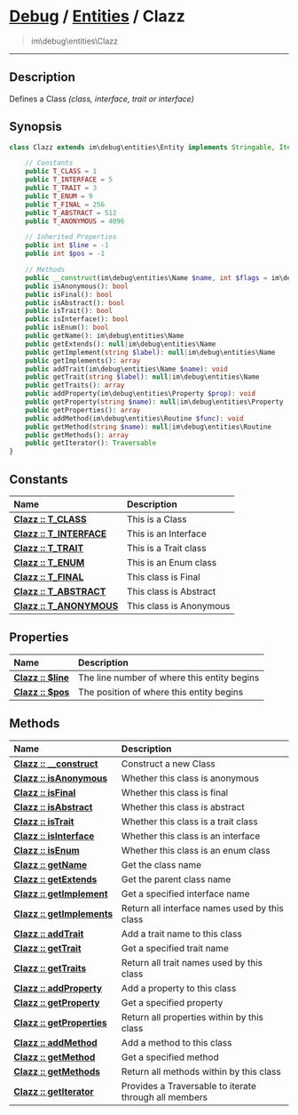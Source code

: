 # [Debug](debug.md) / [Entities](entities.md) / Clazz
 > im\debug\entities\Clazz
____

## Description
Defines a Class _(class, interface, trait or interface)_

## Synopsis
```php
class Clazz extends im\debug\entities\Entity implements Stringable, IteratorAggregate, Traversable {

    // Constants
    public T_CLASS = 1
    public T_INTERFACE = 5
    public T_TRAIT = 3
    public T_ENUM = 9
    public T_FINAL = 256
    public T_ABSTRACT = 512
    public T_ANONYMOUS = 4096

    // Inherited Properties
    public int $line = -1
    public int $pos = -1

    // Methods
    public __construct(im\debug\entities\Name $name, int $flags = im\debug\entities\Clazz::T_CLASS, null|im\debug\entities\Name $extends = NULL, array $implements = Array)
    public isAnonymous(): bool
    public isFinal(): bool
    public isAbstract(): bool
    public isTrait(): bool
    public isInterface(): bool
    public isEnum(): bool
    public getName(): im\debug\entities\Name
    public getExtends(): null|im\debug\entities\Name
    public getImplement(string $label): null|im\debug\entities\Name
    public getImplements(): array
    public addTrait(im\debug\entities\Name $name): void
    public getTrait(string $label): null|im\debug\entities\Name
    public getTraits(): array
    public addProperty(im\debug\entities\Property $prop): void
    public getProperty(string $name): null|im\debug\entities\Property
    public getProperties(): array
    public addMethod(im\debug\entities\Routine $func): void
    public getMethod(string $name): null|im\debug\entities\Routine
    public getMethods(): array
    public getIterator(): Traversable
}
```

## Constants
| Name | Description |
| :--- | :---------- |
| [__Clazz&nbsp;::&nbsp;T\_CLASS__](entities-Clazz-prop_T_CLASS.md) | This is a Class |
| [__Clazz&nbsp;::&nbsp;T\_INTERFACE__](entities-Clazz-prop_T_INTERFACE.md) | This is an Interface |
| [__Clazz&nbsp;::&nbsp;T\_TRAIT__](entities-Clazz-prop_T_TRAIT.md) | This is a Trait class |
| [__Clazz&nbsp;::&nbsp;T\_ENUM__](entities-Clazz-prop_T_ENUM.md) | This is an Enum class |
| [__Clazz&nbsp;::&nbsp;T\_FINAL__](entities-Clazz-prop_T_FINAL.md) | This class is Final |
| [__Clazz&nbsp;::&nbsp;T\_ABSTRACT__](entities-Clazz-prop_T_ABSTRACT.md) | This class is Abstract |
| [__Clazz&nbsp;::&nbsp;T\_ANONYMOUS__](entities-Clazz-prop_T_ANONYMOUS.md) | This class is Anonymous |

## Properties
| Name | Description |
| :--- | :---------- |
| [__Clazz&nbsp;::&nbsp;$line__](entities-Clazz-var_line.md) | The line number of where this entity begins |
| [__Clazz&nbsp;::&nbsp;$pos__](entities-Clazz-var_pos.md) | The position of where this entity begins |

## Methods
| Name | Description |
| :--- | :---------- |
| [__Clazz&nbsp;::&nbsp;\_\_construct__](entities-Clazz-__construct.md) | Construct a new Class |
| [__Clazz&nbsp;::&nbsp;isAnonymous__](entities-Clazz-isAnonymous.md) | Whether this class is anonymous |
| [__Clazz&nbsp;::&nbsp;isFinal__](entities-Clazz-isFinal.md) | Whether this class is final |
| [__Clazz&nbsp;::&nbsp;isAbstract__](entities-Clazz-isAbstract.md) | Whether this class is abstract |
| [__Clazz&nbsp;::&nbsp;isTrait__](entities-Clazz-isTrait.md) | Whether this class is a trait class |
| [__Clazz&nbsp;::&nbsp;isInterface__](entities-Clazz-isInterface.md) | Whether this class is an interface |
| [__Clazz&nbsp;::&nbsp;isEnum__](entities-Clazz-isEnum.md) | Whether this class is an enum class |
| [__Clazz&nbsp;::&nbsp;getName__](entities-Clazz-getName.md) | Get the class name |
| [__Clazz&nbsp;::&nbsp;getExtends__](entities-Clazz-getExtends.md) | Get the parent class name |
| [__Clazz&nbsp;::&nbsp;getImplement__](entities-Clazz-getImplement.md) | Get a specified interface name |
| [__Clazz&nbsp;::&nbsp;getImplements__](entities-Clazz-getImplements.md) | Return all interface names used by this class |
| [__Clazz&nbsp;::&nbsp;addTrait__](entities-Clazz-addTrait.md) | Add a trait name to this class |
| [__Clazz&nbsp;::&nbsp;getTrait__](entities-Clazz-getTrait.md) | Get a specified trait name |
| [__Clazz&nbsp;::&nbsp;getTraits__](entities-Clazz-getTraits.md) | Return all trait names used by this class |
| [__Clazz&nbsp;::&nbsp;addProperty__](entities-Clazz-addProperty.md) | Add a property to this class |
| [__Clazz&nbsp;::&nbsp;getProperty__](entities-Clazz-getProperty.md) | Get a specified property |
| [__Clazz&nbsp;::&nbsp;getProperties__](entities-Clazz-getProperties.md) | Return all properties within by this class |
| [__Clazz&nbsp;::&nbsp;addMethod__](entities-Clazz-addMethod.md) | Add a method to this class |
| [__Clazz&nbsp;::&nbsp;getMethod__](entities-Clazz-getMethod.md) | Get a specified method |
| [__Clazz&nbsp;::&nbsp;getMethods__](entities-Clazz-getMethods.md) | Return all methods within by this class |
| [__Clazz&nbsp;::&nbsp;getIterator__](entities-Clazz-getIterator.md) | Provides a Traversable to iterate through all members |
